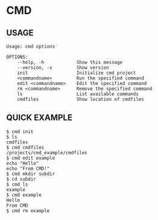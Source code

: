 CMD
===

USAGE
-----

	Usage: cmd options

    OPTIONS:
   		--help, -h            Show this message
   		--version, -v         Show version
   		init                  Initialize cmd project
   		<commandname>         Run the specified command
   		edit <commandname>    Edit the specified command
   		rm <commandname>      Remove the specified command
   		ls                    List available commands
	   	cmdfiles              Show location of cmdfiles


QUICK EXAMPLE
-------------

	$ cmd init
	$ ls
	cmdfiles
	$ cmd cmdfiles
	/projects/cmd_example/cmdfiles
	$ cmd edit example
	echo "Hello"
	echo "From CMD!"
	$ cmd mkdir subdir
	$ cd subdir
	$ cmd ls
	example
	$ cmd example
	Hello
	From CMD
	$ cmd rm example


